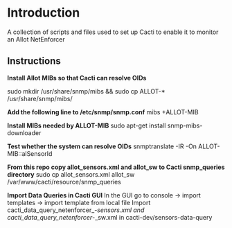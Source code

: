 Introduction
============

A collection of scripts and files used to set up Cacti to enable it to monitor an Allot NetEnforcer

Instructions
------------

**Install Allot MIBs so that Cacti can resolve OIDs**

sudo mkdir /usr/share/snmp/mibs && sudo cp ALLOT-* /usr/share/snmp/mibs/

**Add the following line to /etc/snmp/snmp.conf**
mibs +ALLOT-MIB

**Install MIBs needed by ALLOT-MIB**
sudo apt-get install snmp-mibs-downloader

**Test whether the system can resolve OIDs**
snmptranslate -IR -On ALLOT-MIB::alSensorId

**From this repo copy allot_sensors.xml and allot_sw to Cacti snmp_queries directory**
sudo cp allot_sensors.xml allot_sw /var/www/cacti/resource/snmp_queries

**Import Data Queries in Cacti GUI**
In the GUI go to console -> import templates -> import template from local file 
Import cacti_data_query_netenforcer_-_sensors.xml and cacti_data_query_netenforcer_-_sw.xml in cacti-dev/sensors-data-query

